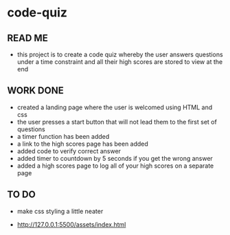 # code-quiz

## READ ME

- this project is to create a code quiz whereby the user answers questions under a time constraint and all their high scores are stored to view at the end

## WORK DONE

- created a landing page where the user is welcomed using HTML and css
- the user presses a start button that will not lead them to the first set of questions
- a timer function has been added
- a link to the high scores page has been added
- added code to verify correct answer
- added timer to countdown by 5 seconds if you get the wrong answer
- added a high scores page to log all of your high scores on a separate page

## TO DO

- make css styling a little neater

- http://127.0.0.1:5500/assets/index.html
